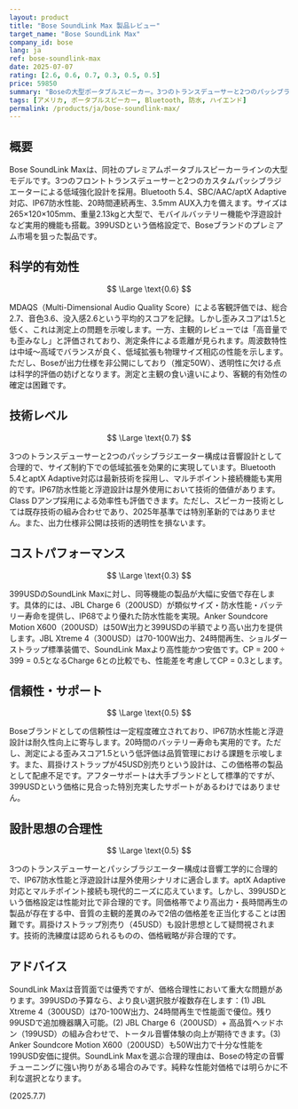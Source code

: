 ```yaml
---
layout: product
title: "Bose SoundLink Max 製品レビュー"
target_name: "Bose SoundLink Max"
company_id: bose
lang: ja
ref: bose-soundlink-max
date: 2025-07-07
rating: [2.6, 0.6, 0.7, 0.3, 0.5, 0.5]
price: 59850
summary: "Boseの大型ポータブルスピーカー。3つのトランスデューサーと2つのパッシブラジエーター、Bluetooth 5.4、IP67防水、20時間再生を399USDで提供。音質は同社らしいバランスの良さを持つが、MDAQS歪みスコア1.5と低い測定結果。同等機能をより安価に提供する競合製品群との価格差が大きく、コストパフォーマンスに重大な課題。"
tags: [アメリカ, ポータブルスピーカー, Bluetooth, 防水, ハイエンド]
permalink: /products/ja/bose-soundlink-max/
---
```


## 概要

Bose SoundLink Maxは、同社のプレミアムポータブルスピーカーラインの大型モデルです。3つのフロントトランスデューサーと2つのカスタムパッシブラジエーターによる低域強化設計を採用。Bluetooth 5.4、SBC/AAC/aptX Adaptive対応、IP67防水性能、20時間連続再生、3.5mm AUX入力を備えます。サイズは265×120×105mm、重量2.13kgと大型で、モバイルバッテリー機能や浮遊設計など実用的機能も搭載。399USDという価格設定で、Boseブランドのプレミアム市場を狙った製品です。

## 科学的有効性

$$ \Large \text{0.6} $$

MDAQS（Multi-Dimensional Audio Quality Score）による客観評価では、総合2.7、音色3.6、没入感2.6という平均的スコアを記録。しかし歪みスコアは1.5と低く、これは測定上の問題を示唆します。一方、主観的レビューでは「高音量でも歪みなし」と評価されており、測定条件による乖離が見られます。周波数特性は中域〜高域でバランスが良く、低域拡張も物理サイズ相応の性能を示します。ただし、Boseが出力仕様を非公開にしており（推定50W）、透明性に欠ける点は科学的評価の妨げとなります。測定と主観の食い違いにより、客観的有効性の確定は困難です。

## 技術レベル

$$ \Large \text{0.7} $$

3つのトランスデューサーと2つのパッシブラジエーター構成は音響設計として合理的で、サイズ制約下での低域拡張を効果的に実現しています。Bluetooth 5.4とaptX Adaptive対応は最新技術を採用し、マルチポイント接続機能も実用的です。IP67防水性能と浮遊設計は屋外使用において技術的価値があります。Class Dアンプ採用による効率性も評価できます。ただし、スピーカー技術としては既存技術の組み合わせであり、2025年基準では特別革新的ではありません。また、出力仕様非公開は技術的透明性を損ないます。

## コストパフォーマンス

$$ \Large \text{0.3} $$

399USDのSoundLink Maxに対し、同等機能の製品が大幅に安価で存在します。具体的には、JBL Charge 6（200USD）が類似サイズ・防水性能・バッテリー寿命を提供し、IP68でより優れた防水性能を実現。Anker Soundcore Motion X600（200USD）は50W出力と399USDの半額でより高い出力を提供します。JBL Xtreme 4（300USD）は70-100W出力、24時間再生、ショルダーストラップ標準装備で、SoundLink Maxより高性能かつ安価です。CP = 200 ÷ 399 = 0.5となるCharge 6との比較でも、性能差を考慮してCP = 0.3とします。

## 信頼性・サポート

$$ \Large \text{0.5} $$

Boseブランドとしての信頼性は一定程度確立されており、IP67防水性能と浮遊設計は耐久性向上に寄与します。20時間のバッテリー寿命も実用的です。ただし、測定による歪みスコア1.5という低評価は品質管理における課題を示唆します。また、肩掛けストラップが45USD別売りという設計は、この価格帯の製品として配慮不足です。アフターサポートは大手ブランドとして標準的ですが、399USDという価格に見合った特別充実したサポートがあるわけではありません。

## 設計思想の合理性

$$ \Large \text{0.5} $$

3つのトランスデューサーとパッシブラジエーター構成は音響工学的に合理的で、IP67防水性能と浮遊設計は屋外使用シナリオに適合します。aptX Adaptive対応とマルチポイント接続も現代的ニーズに応えています。しかし、399USDという価格設定は性能対比で非合理的です。同価格帯でより高出力・長時間再生の製品が存在する中、音質の主観的差異のみで2倍の価格差を正当化することは困難です。肩掛けストラップ別売り（45USD）も設計思想として疑問視されます。技術的洗練度は認められるものの、価格戦略が非合理的です。

## アドバイス

SoundLink Maxは音質面では優秀ですが、価格合理性において重大な問題があります。399USDの予算なら、より良い選択肢が複数存在します：(1) JBL Xtreme 4（300USD）は70-100W出力、24時間再生で性能面で優位。残り99USDで追加機器購入可能。(2) JBL Charge 6（200USD）+ 高品質ヘッドホン（199USD）の組み合わせで、トータル音響体験の向上が期待できます。(3) Anker Soundcore Motion X600（200USD）も50W出力で十分な性能を199USD安価に提供。SoundLink Maxを選ぶ合理的理由は、Boseの特定の音響チューニングに強い拘りがある場合のみです。純粋な性能対価格では明らかに不利な選択となります。

(2025.7.7)